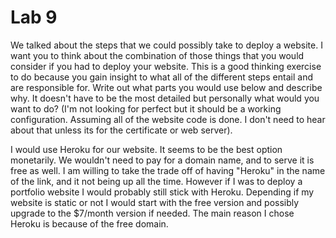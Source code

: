 # Lab 9

We talked about the steps that we could possibly take to deploy a website. I want you to think about the combination of those things that you would consider if you had to deploy your website. This is a good thinking exercise to do because you gain insight to what all of the different steps entail and are responsible for. Write out what parts you would use below and describe why. It doesn't have to be the most detailed but personally what would you want to do? (I'm not looking for perfect but it should be a working configuration. Assuming all of the website code is done. I don't need to hear about that unless its for the certificate or web server).

<!-- Answer Down Here -->

I would use Heroku for our website. It seems to be the best option monetarily. We wouldn't need to pay for a domain name, and to serve it is free as well. I am willing to take the trade off of having "Heroku" in the name of the link, and it not being up all the time. However if I was to deploy a portfolio website I would probably still stick with Heroku. Depending if my website is static or not I would start with the free version and possibly upgrade to the $7/month version if needed. The main reason I chose Heroku is because of the free domain.
